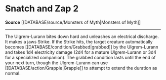 ﻿---
actions: '[two-actions]'
id: '1110'
name: Snatch and Zap
rarity: Common
source: '[[DATABASE/source/Monsters of Myth|Monsters of Myth]]'
type: Action

---
# Snatch and Zap <span class="action-icon">2</span>

**Source** [[DATABASE/source/Monsters of Myth|Monsters of Myth]]

---
The Ulgrem-Lurann bites down hard and unleashes an electrical discharge. It makes a jaws Strike. If the Strike hits, the target creature automatically becomes [[DATABASE/condition/Grabbed|grabbed]] by the Ulgrem-Lurann and takes 1d4 electricity damage (2d4 for a mature Ulgrem-Lurann or 3d4 for a specialized companion). The grabbed condition lasts until the end of your next turn, though the Ulgrem-Lurann can use [[DATABASE/action/Grapple|Grapple]] to attempt to extend the duration as normal.
